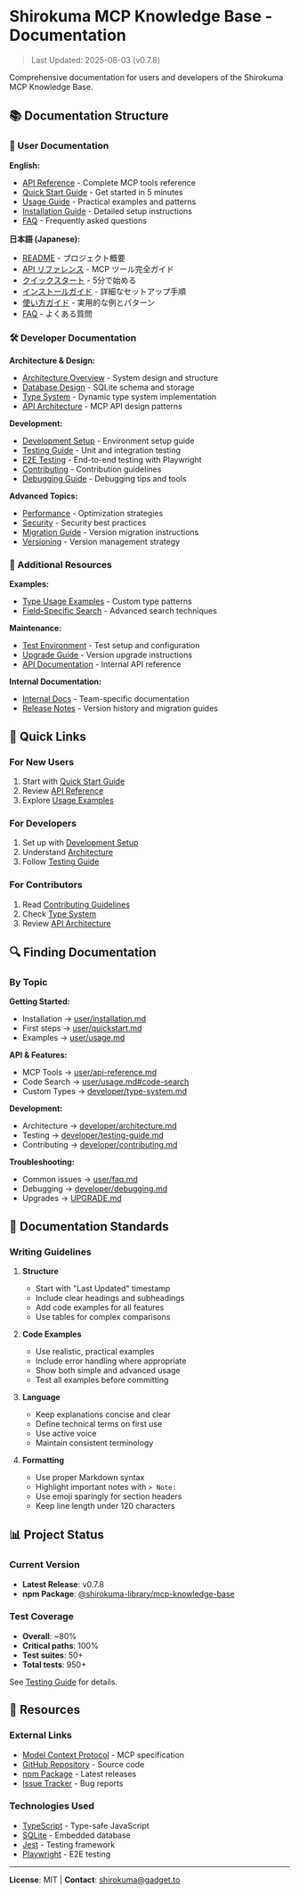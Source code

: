 # Shirokuma MCP Knowledge Base - Documentation

> Last Updated: 2025-08-03 (v0.7.8)

Comprehensive documentation for users and developers of the Shirokuma MCP Knowledge Base.

## 📚 Documentation Structure

### 👥 User Documentation

**English:**
- [API Reference](user/api-reference.md) - Complete MCP tools reference
- [Quick Start Guide](user/quickstart.md) - Get started in 5 minutes
- [Usage Guide](user/usage.md) - Practical examples and patterns
- [Installation Guide](user/installation.md) - Detailed setup instructions
- [FAQ](user/faq.md) - Frequently asked questions

**日本語 (Japanese):**
- [README](ja/README.md) - プロジェクト概要
- [API リファレンス](ja/user/api-reference.md) - MCP ツール完全ガイド
- [クイックスタート](ja/user/quickstart.md) - 5分で始める
- [インストールガイド](ja/user/installation.md) - 詳細なセットアップ手順
- [使い方ガイド](ja/user/usage.md) - 実用的な例とパターン
- [FAQ](ja/user/faq.md) - よくある質問

### 🛠️ Developer Documentation

**Architecture & Design:**
- [Architecture Overview](developer/architecture.md) - System design and structure
- [Database Design](developer/database-design.md) - SQLite schema and storage
- [Type System](developer/type-system.md) - Dynamic type system implementation
- [API Architecture](developer/api-architecture.md) - MCP API design patterns

**Development:**
- [Development Setup](developer/setup.md) - Environment setup guide
- [Testing Guide](developer/testing-guide.md) - Unit and integration testing
- [E2E Testing](developer/e2e-testing.md) - End-to-end testing with Playwright
- [Contributing](developer/contributing.md) - Contribution guidelines
- [Debugging Guide](developer/debugging.md) - Debugging tips and tools

**Advanced Topics:**
- [Performance](developer/performance.md) - Optimization strategies
- [Security](developer/security.md) - Security best practices
- [Migration Guide](developer/migration.md) - Version migration instructions
- [Versioning](developer/versioning.md) - Version management strategy

### 📁 Additional Resources

**Examples:**
- [Type Usage Examples](examples/type-usage-examples.md) - Custom type patterns
- [Field-Specific Search](field-specific-search.md) - Advanced search techniques

**Maintenance:**
- [Test Environment](TEST_ENVIRONMENT.md) - Test setup and configuration
- [Upgrade Guide](UPGRADE.md) - Version upgrade instructions
- [API Documentation](API.md) - Internal API reference

**Internal Documentation:**
- [Internal Docs](internal/) - Team-specific documentation
- [Release Notes](releases/) - Version history and migration guides

## 🚀 Quick Links

### For New Users
1. Start with [Quick Start Guide](user/quickstart.md)
2. Review [API Reference](user/api-reference.md)
3. Explore [Usage Examples](user/usage.md)

### For Developers
1. Set up with [Development Setup](developer/setup.md)
2. Understand [Architecture](developer/architecture.md)
3. Follow [Testing Guide](developer/testing-guide.md)

### For Contributors
1. Read [Contributing Guidelines](developer/contributing.md)
2. Check [Type System](developer/type-system.md)
3. Review [API Architecture](developer/api-architecture.md)

## 🔍 Finding Documentation

### By Topic

**Getting Started:**
- Installation → [user/installation.md](user/installation.md)
- First steps → [user/quickstart.md](user/quickstart.md)
- Examples → [user/usage.md](user/usage.md)

**API & Features:**
- MCP Tools → [user/api-reference.md](user/api-reference.md)
- Code Search → [user/usage.md#code-search](user/usage.md#code-search)
- Custom Types → [developer/type-system.md](developer/type-system.md)

**Development:**
- Architecture → [developer/architecture.md](developer/architecture.md)
- Testing → [developer/testing-guide.md](developer/testing-guide.md)
- Contributing → [developer/contributing.md](developer/contributing.md)

**Troubleshooting:**
- Common issues → [user/faq.md](user/faq.md)
- Debugging → [developer/debugging.md](developer/debugging.md)
- Upgrades → [UPGRADE.md](UPGRADE.md)

## 📝 Documentation Standards

### Writing Guidelines

1. **Structure**
   - Start with "Last Updated" timestamp
   - Include clear headings and subheadings
   - Add code examples for all features
   - Use tables for complex comparisons

2. **Code Examples**
   - Use realistic, practical examples
   - Include error handling where appropriate
   - Show both simple and advanced usage
   - Test all examples before committing

3. **Language**
   - Keep explanations concise and clear
   - Define technical terms on first use
   - Use active voice
   - Maintain consistent terminology

4. **Formatting**
   - Use proper Markdown syntax
   - Highlight important notes with `> Note:`
   - Use emoji sparingly for section headers
   - Keep line length under 120 characters

## 📊 Project Status

### Current Version
- **Latest Release**: v0.7.8
- **npm Package**: [@shirokuma-library/mcp-knowledge-base](https://www.npmjs.com/package/@shirokuma-library/mcp-knowledge-base)

### Test Coverage
- **Overall**: ~80%
- **Critical paths**: 100%
- **Test suites**: 50+
- **Total tests**: 950+

See [Testing Guide](developer/testing-guide.md) for details.

## 🔗 Resources

### External Links
- [Model Context Protocol](https://modelcontextprotocol.io) - MCP specification
- [GitHub Repository](https://github.com/ShirokumaLibrary/mcp-knowledge-base) - Source code
- [npm Package](https://www.npmjs.com/package/@shirokuma-library/mcp-knowledge-base) - Latest releases
- [Issue Tracker](https://github.com/ShirokumaLibrary/mcp-knowledge-base/issues) - Bug reports

### Technologies Used
- [TypeScript](https://www.typescriptlang.org/) - Type-safe JavaScript
- [SQLite](https://www.sqlite.org/) - Embedded database
- [Jest](https://jestjs.io/) - Testing framework
- [Playwright](https://playwright.dev/) - E2E testing

---

**License**: MIT | **Contact**: shirokuma@gadget.to